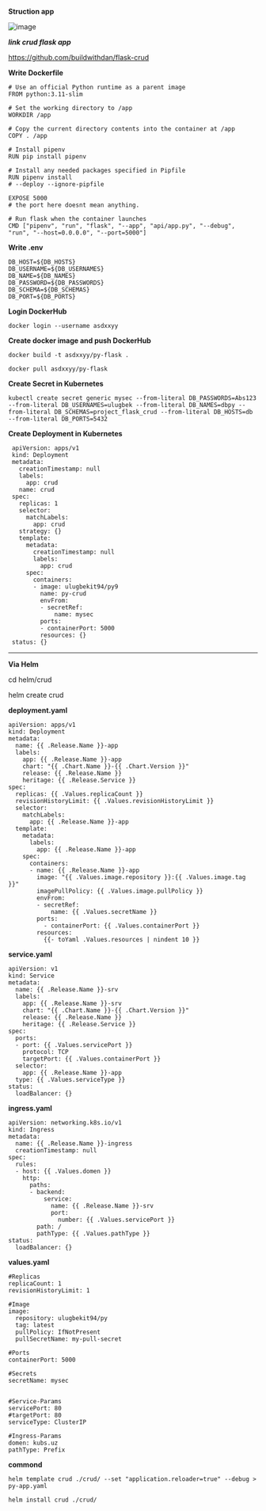 **Struction app**

![image](https://github.com/user-attachments/assets/3f9ca3c3-5859-4ad0-bba0-aff9a004f82f)

_**link crud flask app**_

https://github.com/buildwithdan/flask-crud

**Write Dockerfile**

    # Use an official Python runtime as a parent image
    FROM python:3.11-slim

    # Set the working directory to /app
    WORKDIR /app

    # Copy the current directory contents into the container at /app
    COPY . /app

    # Install pipenv
    RUN pip install pipenv

    # Install any needed packages specified in Pipfile
    RUN pipenv install
    # --deploy --ignore-pipfile

    EXPOSE 5000 
    # the port here doesnt mean anything.

    # Run flask when the container launches
    CMD ["pipenv", "run", "flask", "--app", "api/app.py", "--debug", "run", "--host=0.0.0.0", "--port=5000"]

**Write .env**

    DB_HOST=${DB_HOSTS} 
    DB_USERNAME=${DB_USERNAMES}
    DB_NAME=${DB_NAMES}
    DB_PASSWORD=${DB_PASSWORDS}
    DB_SCHEMA=${DB_SCHEMAS}
    DB_PORT=${DB_PORTS}

**Login DockerHub**
    
    docker login --username asdxxyy

**Create docker image and push DockerHub**

    docker build -t asdxxyy/py-flask .

    docker pull asdxxyy/py-flask

**Create Secret in Kubernetes**

    kubectl create secret generic mysec --from-literal DB_PASSWORDS=Abs123 --from-literal DB_USERNAMES=ulugbek --from-literal DB_NAMES=dbpy --from-literal DB_SCHEMAS=project_flask_crud --from-literal DB_HOSTS=db --from-literal DB_PORTS=5432

**Create Deployment in Kubernetes**

     apiVersion: apps/v1
     kind: Deployment
     metadata:
       creationTimestamp: null
       labels:
         app: crud
       name: crud
     spec:
       replicas: 1
       selector:
         matchLabels:
           app: crud
       strategy: {}
       template:
         metadata:
           creationTimestamp: null
           labels:
             app: crud
         spec:
           containers:
           - image: ulugbekit94/py9
             name: py-crud
             envFrom:
             - secretRef:
                 name: mysec
             ports:
             - containerPort: 5000
             resources: {}
     status: {}

------------------------------------------------------------------------------------------------------------------------------------------    

**Via Helm**

   cd helm/crud
   
   helm create crud

**deployment.yaml**

    apiVersion: apps/v1
    kind: Deployment
    metadata:
      name: {{ .Release.Name }}-app
      labels:
        app: {{ .Release.Name }}-app
        chart: "{{ .Chart.Name }}-{{ .Chart.Version }}"
        release: {{ .Release.Name }}
        heritage: {{ .Release.Service }}
    spec:
      replicas: {{ .Values.replicaCount }}
      revisionHistoryLimit: {{ .Values.revisionHistoryLimit }}
      selector:
        matchLabels:
          app: {{ .Release.Name }}-app
      template:
        metadata:
          labels:
            app: {{ .Release.Name }}-app
        spec:
          containers:
          - name: {{ .Release.Name }}-app
            image: "{{ .Values.image.repository }}:{{ .Values.image.tag }}"
            imagePullPolicy: {{ .Values.image.pullPolicy }}
            envFrom:
            - secretRef:
                name: {{ .Values.secretName }} 
            ports:
              - containerPort: {{ .Values.containerPort }}
            resources:
              {{- toYaml .Values.resources | nindent 10 }}


**service.yaml**

    apiVersion: v1
    kind: Service
    metadata:
      name: {{ .Release.Name }}-srv
      labels:
        app: {{ .Release.Name }}-srv
        chart: "{{ .Chart.Name }}-{{ .Chart.Version }}"
        release: {{ .Release.Name }}
        heritage: {{ .Release.Service }}
    spec:
      ports:
      - port: {{ .Values.servicePort }}
        protocol: TCP
        targetPort: {{ .Values.containerPort }}
      selector:
        app: {{ .Release.Name }}-app
      type: {{ .Values.serviceType }}
    status:
      loadBalancer: {}


  **ingress.yaml**

    apiVersion: networking.k8s.io/v1
    kind: Ingress
    metadata:
      name: {{ .Release.Name }}-ingress
      creationTimestamp: null
    spec:
      rules:
      - host: {{ .Values.domen }}
        http:
          paths:
          - backend:
              service:
                name: {{ .Release.Name }}-srv
                port:
                  number: {{ .Values.servicePort }}
            path: /
            pathType: {{ .Values.pathType }}
    status:
      loadBalancer: {}

**values.yaml**

    #Replicas
    replicaCount: 1
    revisionHistoryLimit: 1

    #Image
    image:
      repository: ulugbekit94/py
      tag: latest
      pullPolicy: IfNotPresent
      pullSecretName: my-pull-secret

    #Ports
    containerPort: 5000

    #Secrets
    secretName: mysec
    

    #Service-Params
    servicePort: 80
    #targetPort: 80
    serviceType: ClusterIP

    #Ingress-Params
    domen: kubs.uz
    pathType: Prefix


**commond**

    helm template crud ./crud/ --set "application.reloader=true" --debug > py-app.yaml

    helm install crud ./crud/
